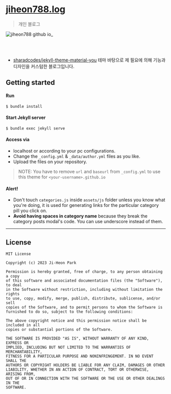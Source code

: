 # [jiheon788.log](https://jiheon788.github.io)

> 개인 블로그

![jiheon788 github io_](https://user-images.githubusercontent.com/90181028/212561105-606a3551-0e10-43f2-911f-38cb4a347dac.png)

<br>
<br>

- [sharadcodes/jekyll-theme-material-you](https://github.com/sharadcodes/jekyll-theme-material-you) 테마 바탕으로 제 필요에 의해 기능과 디자인을 커스텀한 블로그입니다.

## Getting started

#### Run

```
$ bundle install
```

#### Start Jekyll server

```
$ bundle exec jekyll serve
```

#### Access via

- localhost or according to your pc configurations.
- Change the `_config.yml` & `_data/author.yml` files as you like.
- Upload the files on your repository.

> NOTE: You have to remove `url` and `baseurl` from `_config.yml` to use this theme for `<your-username>.github.io`

#### Alert!

- Don't touch `categories.js` inside `assets/js` folder unless you know what you're doing, it is used for generating links for the particular category pill you click on.
- **Avoid having spaces in category name** because they break the category posts modal's code. You can use underscore instead of them.

---

## License

```
MIT License

Copyright (c) 2023 Ji-Heon Park

Permission is hereby granted, free of charge, to any person obtaining a copy
of this software and associated documentation files (the "Software"), to deal
in the Software without restriction, including without limitation the rights
to use, copy, modify, merge, publish, distribute, sublicense, and/or sell
copies of the Software, and to permit persons to whom the Software is
furnished to do so, subject to the following conditions:

The above copyright notice and this permission notice shall be included in all
copies or substantial portions of the Software.

THE SOFTWARE IS PROVIDED "AS IS", WITHOUT WARRANTY OF ANY KIND, EXPRESS OR
IMPLIED, INCLUDING BUT NOT LIMITED TO THE WARRANTIES OF MERCHANTABILITY,
FITNESS FOR A PARTICULAR PURPOSE AND NONINFRINGEMENT. IN NO EVENT SHALL THE
AUTHORS OR COPYRIGHT HOLDERS BE LIABLE FOR ANY CLAIM, DAMAGES OR OTHER
LIABILITY, WHETHER IN AN ACTION OF CONTRACT, TORT OR OTHERWISE, ARISING FROM,
OUT OF OR IN CONNECTION WITH THE SOFTWARE OR THE USE OR OTHER DEALINGS IN THE
SOFTWARE.
```

